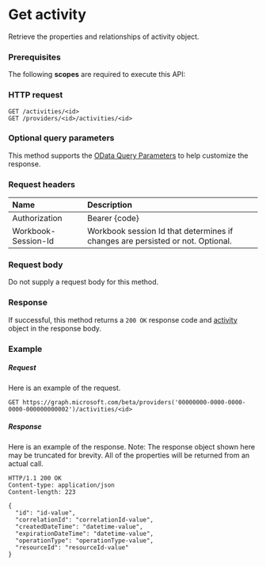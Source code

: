 # Get activity

Retrieve the properties and relationships of activity object.
### Prerequisites
The following **scopes** are required to execute this API: 
### HTTP request
<!-- { "blockType": "ignored" } -->
```http
GET /activities/<id>
GET /providers/<id>/activities/<id>
```
### Optional query parameters
This method supports the [OData Query Parameters](http://graph.microsoft.io/docs/overview/query_parameters) to help customize the response.

### Request headers
| Name      |Description|
|:----------|:----------|
| Authorization  | Bearer {code}|
| Workbook-Session-Id  | Workbook session Id that determines if changes are persisted or not. Optional.|

### Request body
Do not supply a request body for this method.
### Response
If successful, this method returns a `200 OK` response code and [activity](../resources/activity.md) object in the response body.
### Example
##### Request
Here is an example of the request.
<!-- {
  "blockType": "request",
  "name": "get_activity"
}-->
```http
GET https://graph.microsoft.com/beta/providers('00000000-0000-0000-0000-000000000002')/activities/<id>
```
##### Response
Here is an example of the response. Note: The response object shown here may be truncated for brevity. All of the properties will be returned from an actual call.
<!-- {
  "blockType": "response",
  "truncated": true,
  "@odata.type": "microsoft.graph.activity"
} -->
```http
HTTP/1.1 200 OK
Content-type: application/json
Content-length: 223

{
  "id": "id-value",
  "correlationId": "correlationId-value",
  "createdDateTime": "datetime-value",
  "expirationDateTime": "datetime-value",
  "operationType": "operationType-value",
  "resourceId": "resourceId-value"
}
```

<!-- uuid: 8fcb5dbc-d5aa-4681-8e31-b001d5168d79
2015-10-25 14:57:30 UTC -->
<!-- {
  "type": "#page.annotation",
  "description": "Get activity",
  "keywords": "",
  "section": "documentation",
  "tocPath": ""
}-->